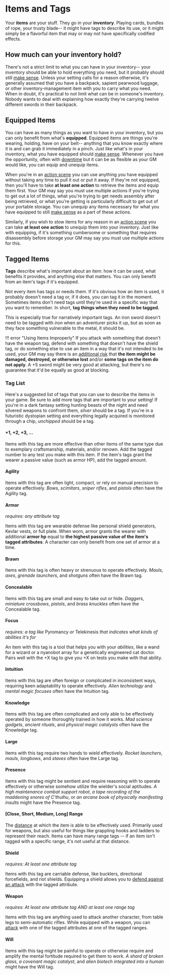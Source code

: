 # Items and Tags

Your **items** are your stuff. They go in your **inventory**. Playing cards, bundles of rope, your trusty blade-- it might have tags to describe its use, or it might simply be a flavorful item that may or may not have specifically codified effects.

## How much can your inventory hold?

There's not a strict limit to what you can have in your inventory-- your inventory should be able to hold everything you need, but it probably should still [make sense](../getting_started/index.md#narrative-truth). Unless your setting calls for a reason otherwise, it's generally assumed that you have a backpack, sapient pearwood luggage, or other inventory-management item with you to carry what you need. When in doubt, it's practical to not limit what can be in someone's inventory. Nobody wants to deal with explaining how exactly they're carrying twelve different swords in their backpack.

## Equipped Items

You can have as many things as you want to have in your inventory, but you can only benefit from what's **equipped**. Equipped items are things you're wearing, holding, have on your belt-- anything that you know exactly where it is and can grab it immediately in a pinch. Just like what's in your inventory, what you have equipped should [make sense](../getting_started/index.md#narrative-truth). Whenever you have the opportunity, often with [downtime](../gameplay/downtime.md) but it can be as flexible as your GM would like, you can equip and unequip items.

When you're in an [action scene](../gameplay/action.md) you can use anything you have equipped without taking any time to pull it out or put it away. If they're not equipped, then you'll have to take **at least one action** to retrieve the items and equip them first. Your GM may say you must use multiple actions if you're trying to get out a lot of things, what you're trying to get needs assembly after being retrieved, or what you're getting is particularly difficult to get out of your portable storage. You can unequip any items necessary for what you have equipped to still [make sense](../getting_started/index.md#narrative-truth) as a part of these actions.

Similarly, if you wish to stow items for any reason in an [action scene](../gameplay/action.md) you can take **at least one action** to unequip them into your inventory. Just like with equipping, if it's something cumbersome or something that requires disassembly before storage your GM may say you must use multiple actions for this.

## Tagged Items

**Tags** describe what's important about an item: how it can be used, what benefits it provides, and anything else that matters. You can only benefit from an item's tags if it's equipped.

Not every item has tags or needs them. If it's obvious how an item is used, it probably doesn't need a tag or, if it does, you can tag it in the moment. Sometimes items don't need tags until they're used in a specific way that you want to remember. In short, **tag things when they need to be tagged.**

This is especially true for narratively important tags. An iron sword doesn't need to be tagged with _iron_ when an adventurer picks it up, but as soon as they face something vulnerable to the metal, it should be.

!!! error "Using Items Improperly"
	If you attack with something that doesn't have the weapon tag, defend with something that doesn't have the shield tag, or do something else to use an item in a way that it's not intended to be used, your GM may say there is an [additional risk](../gameplay/tests.md#risk-guidelines) that **the item might be damaged, destroyed, or otherwise lost** and/or **some tags on the item do not apply**. A +5 sword might be very good at attacking, but there's no guarantee that it'd be equally as good at blocking.

### Tag List

Here's a suggested list of tags that you can use to describe the items in your game. Be sure to add more tags that are important to your setting! If you're in a dark fantasy setting hunting beasts of the night and need silvered weapons to confront them, _silver_ should be a tag. If you're in a futuristic dystopian setting and everything legally acquired is monitored through a chip, _unchipped_ should be a tag.


#### +1, +2, +3, ...

Items with this tag are more effective than other items of the same type due to exemplary craftsmanship, materials, and/or renown. Add the tagged number to any test you make with this item. If the item's tags grant the wearer a passive value (such as armor HP), add the tagged amount.

#### Agility

Items with this tag are often light, compact, or rely on manual precision to operate effectively. _Bows_, _scimitars_, _sniper rifles_, and _pistols_ often have the Agility tag.

#### Armor

_requires: any attribute tag_

Items with this tag are wearable defense like personal shield generators, Kevlar vests, or full plate. When worn, armor grants the wearer with additional **armor hp** equal to **the highest passive value of the item's tagged attributes**. A character can only benefit from one set of armor at a time.

#### Brawn

Items with this tag is often heavy or strenuous to operate effectively. _Mauls_, _axes_, _grenade launchers_, and _shotguns_ often have the Brawn tag.

#### Concealable

Items with this tag are small and easy to take out or hide. _Daggers_, _miniature crossbows_, _pistols_, and _brass knuckles_ often have the Concealable tag.

#### Focus

_requires: a tag like_ Pyromancy _or_ Telekinesis _that indicates what kinds of abilities it's for_

An item with this tag is a tool that helps you with your _abilities_, like a wand for a wizard or a nyanobot array for a genetically engineered cat doctor. Pairs well with the +X tag to give you +X on tests you make with that ability.

#### Intuition

Items with this tag are often foreign or complicated in inconsistent ways, requiring keen adaptability to operate effectively. _Alien technology_ and _mental magic focuses_ often have the Intuition tag.

#### Knowledge

Items with this tag are often complicated and only able to be effectively operated by someone thoroughly trained in how it works. _Mad science gadgets_, _ancient rituals_, and _physical magic catalysts_ often have the Knowledge tag.

#### Large

Items with this tag require two hands to wield effectively. _Rocket launchers_, _mauls_, _longbows_, and _staves_ often have the Large tag.

#### Presence

Items with this tag might be sentient and require reasoning with to operate effectively or otherwise somehow utilize the wielder's social aptitudes. _A high maintenance combat support robot_, _a tape recording of the maddening snores of C'thulhu_, or _an arcane book of physically manifesting insults_ might have the Presence tag.

#### [Close, Short, Medium, Long] Range

The [distance](../getting_started/index.md#ranges-and-spaces) at which the item is able to be effectively used. Primarily used for weapons, but also useful for things like grappling hooks and ladders to represent their reach. Items can have many range tags -- if an item isn't tagged with a specific range, it's not useful at that distance.

#### Shield

_requires: At least one attribute tag_

Items with this tag are carriable defense, like bucklers, directional forcefields, and riot shields. Equipping a shield allows you to [defend against an attack](../gameplay/basic_actions.md#defending-against-an-attack) with the tagged attribute.

#### Weapon

_requires: At least one attribute tag AND at least one range tag_

Items with this tag are anything used to attack another character, from table legs to semi-automatic rifles. While equipped with a weapon, you can [attack](../gameplay/basic_actions.md#attacking-with-a-weapon) with one of the tagged attributes at one of the tagged ranges.

#### Will

Items with this tag might be painful to operate or otherwise require and amplify the mental fortitude required to get them to work. _A shard of broken glass_, _a covenant magic catalyst_, and _alien biotech integrated into a human_ might have the Will tag.
